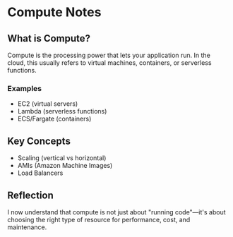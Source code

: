 # Compute Notes

## What is Compute?
Compute is the processing power that lets your application run. In the cloud, this usually refers to virtual machines, containers, or serverless functions.

### Examples
* EC2 (virtual servers)
* Lambda (serverless functions)
* ECS/Fargate (containers)

## Key Concepts
* Scaling (vertical vs horizontal)
* AMIs (Amazon Machine Images)
* Load Balancers

## Reflection
I now understand that compute is not just about "running code"—it's about choosing the right type of resource for performance, cost, and maintenance.

